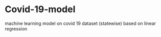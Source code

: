 # Covid-19-model
machine learning model on covid 19 dataset (statewise) based on linear regression 
